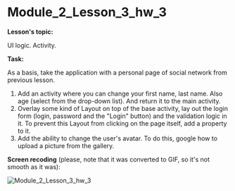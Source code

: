 # Module_2_Lesson_3_hw_3
**Lesson's topic:**

UI logic. Activity.

**Task:**

As a basis, take the application with a personal page of social network from previous lesson.
1. Add an activity where you can change your first name, last name. Also age (select from the drop-down list). And return it to the main activity.
2. Overlay some kind of Layout on top of the base activity, lay out the login form (login, password and the "Login" button) and the validation logic in it. To prevent this Layout from clicking on the page itself, add a property to it.
3. Add the ability to change the user's avatar. To do this, google how to upload a picture from the gallery.


**Screen recoding** (please, note that it was converted to GIF, so it's not smooth as it was):

![Module_2_Lesson_3_hw_3](https://github.com/vdcast/Module_2_Lesson_3_hw_3/assets/108469609/faa9545c-d957-4950-a90f-e0f59d5cd995)
